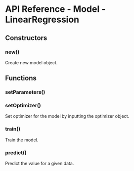 # API Reference - Model - LinearRegression

## Constructors

### new()

Create new model object.

## Functions

### setParameters()

### setOptimizer()

Set optimizer for the model by inputting the optimizer object.

### train()

Train the model.

### predict()

Predict the value for a given data.
